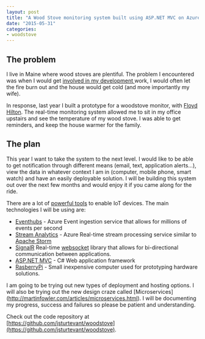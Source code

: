 ```yaml
---
layout: post
title: "A Wood Stove monitoring system built using ASP.NET MVC on Azure with Eventhubs, Stream Analytics and SignalR"
date: "2015-05-31"
categories:
- woodstove
---
```


## The problem
I live in Maine where wood stoves are plentiful.  The problem I encountered was when I would get [involved in my development ](http://www.jamessturtevant.com/posts/Music-and-The-Flow/) work, I would often let the fire burn out and the house would get cold (and more importantly my wife).  

In response, last year I built a prototype for a woodstove monitor, with [Floyd Hilton](http://floydhilton.com/).  The real-time monitoring system allowed me to sit in my office upstairs and see the temperature of my wood stove.  I was able to get reminders, and keep the house warmer for the family.  

## The plan
This year I want to take the system to the next level.  I would like to be able to get notification through different means (email, text, application alerts…), view the data in whatever context I am in (computer, mobile phone, smart watch) and have an easily deployable solution.
I will be building this system out over the next few months and would enjoy it if you came along for the ride.

There are a lot of [powerful tools](http://www.jamessturtevant.com/posts/Abstractions-and-IoT/) to enable IoT devices.  The main technologies I will be using are:

- [Eventhubs](http://azure.microsoft.com/en-us/services/event-hubs/) - Azure Event ingestion service that allows for millions of events per second
- [Stream Analytics](http://azure.microsoft.com/en-us/services/stream-analytics/) - Azure Real-time stream processing service similar to [Apache Storm](http://storm.apache.org/)
- [SignalR](http://signalr.net/) Real-time [websocket](https://developer.mozilla.org/en-US/docs/WebSockets) library that allows for bi-directional communication between applications.
- [ASP.NET MVC](http://www.asp.net/mvc) - C# Web application framework
- [RasberryPi](https://www.raspberrypi.org/) - Small inexpensive computer used for prototyping hardware solutions.

I am going to be trying out new types of deployment and hosting options.  I will also be trying out the new design craze called [Microservices]
(http://martinfowler.com/articles/microservices.html). I will be documenting my progress, success and failures so please be patient and understanding.

Check out the code repository at [https://github.com/jsturtevant/woodstove](https://github.com/jsturtevant/woodstove).
